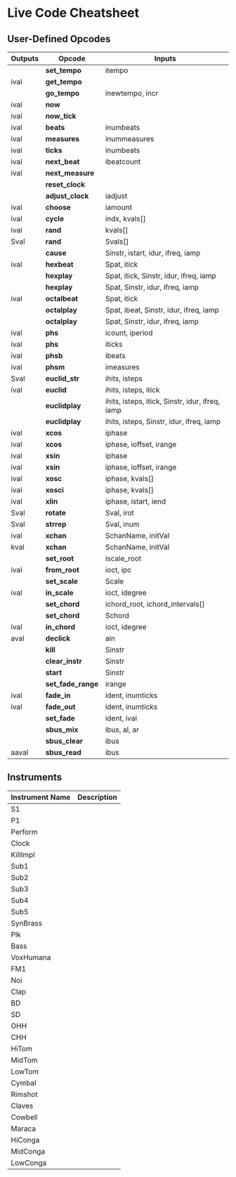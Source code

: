 # Live Code Cheatsheet

## User-Defined Opcodes

|Outputs | Opcode | Inputs |
| ---- | ---- | ---- |
|  | **set_tempo** | itempo  |
| ival | **get_tempo** |  |
|  | **go_tempo** | inewtempo, incr  |
| ival | **now** |  |
| ival | **now_tick** |  |
| ival | **beats** | inumbeats  |
| ival | **measures** | inummeasures  |
| ival | **ticks** | inumbeats  |
| ival | **next_beat** | ibeatcount  |
| ival | **next_measure** |  |
|  | **reset_clock** |  |
|  | **adjust_clock** | iadjust  |
| ival | **choose** | iamount  |
| ival | **cycle** | indx, kvals[]  |
| ival | **rand** | kvals[]  |
| Sval | **rand** | Svals[]  |
|  | **cause** | Sinstr, istart, idur, ifreq, iamp  |
| ival | **hexbeat** | Spat, itick  |
|  | **hexplay** | Spat, itick, Sinstr, idur, ifreq, iamp  |
|  | **hexplay** | Spat, Sinstr, idur, ifreq, iamp  |
| ival | **octalbeat** | Spat, itick  |
|  | **octalplay** | Spat, ibeat, Sinstr, idur, ifreq, iamp  |
|  | **octalplay** | Spat, Sinstr, idur, ifreq, iamp  |
| ival | **phs** | icount, iperiod  |
| ival | **phs** | iticks  |
| ival | **phsb** | ibeats  |
| ival | **phsm** | imeasures  |
| Sval | **euclid_str** | ihits, isteps  |
| ival | **euclid** | ihits, isteps, itick   |
|  | **euclidplay** | ihits, isteps, itick, Sinstr, idur, ifreq, iamp  |
|  | **euclidplay** | ihits, isteps, Sinstr, idur, ifreq, iamp  |
| ival | **xcos** | iphase   |
| ival | **xcos** | iphase, ioffset, irange   |
| ival | **xsin** | iphase   |
| ival | **xsin** | iphase, ioffset, irange   |
| ival | **xosc** | iphase, kvals[]   |
| ival | **xosci** | iphase, kvals[]   |
| ival | **xlin** | iphase, istart, iend  |
| Sval | **rotate** | Sval, irot  |
| Sval | **strrep** | Sval, inum  |
| ival | **xchan** | SchanName, initVal  |
| kval | **xchan** | SchanName, initVal  |
|  | **set_root** | iscale_root  |
| ival | **from_root** | ioct, ipc  |
|  | **set_scale** | Scale  |
| ival | **in_scale** | ioct, idegree  |
|  | **set_chord** | ichord_root, ichord_intervals[]  |
|  | **set_chord** | Schord  |
| ival | **in_chord** | ioct, idegree  |
| aval | **declick** | ain  |
|  | **kill** | Sinstr  |
|  | **clear_instr** | Sinstr  |
|  | **start** | Sinstr  |
|  | **set_fade_range** | irange  |
| ival | **fade_in** | ident, inumticks  |
| ival | **fade_out** | ident, inumticks  |
|  | **set_fade** | ident, ival  |
|  | **sbus_mix** | ibus, al, ar  |
|  | **sbus_clear** | ibus  |
| aaval | **sbus_read** | ibus  |
## Instruments

|Instrument Name | Description |
| ---- | ---- | 
|  S1 |  | 
|  P1 |  | 
|  Perform |  | 
|  Clock  |  | 
|  KillImpl |  | 
|  Sub1 |  | 
|  Sub2 |  | 
|  Sub3 |  | 
|  Sub4 |  | 
|  Sub5 |  | 
|  SynBrass |  | 
|  Plk |  | 
|  Bass |  | 
|  VoxHumana |  | 
|  FM1 |  | 
|  Noi |  | 
|  Clap |  | 
|  BD   |  | 
|  SD   |  | 
|  OHH  |  | 
|  CHH  |  | 
|  HiTom  |  | 
|  MidTom  |  | 
|  LowTom   |  | 
|  Cymbal   |  | 
|  Rimshot  |  | 
|  Claves |  | 
|  Cowbell |  | 
|  Maraca   |  | 
|  HiConga  |  | 
|  MidConga   |  | 
|  LowConga   |  | 
